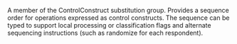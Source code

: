 A member of the ControlConstruct substitution group. Provides a sequence order for operations expressed as control constructs. The sequence can be typed to support local processing or classification flags and alternate sequencing instructions (such as randomize for each respondent).